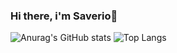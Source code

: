 ### Hi there, i'm Saverio👋

![Anurag's GitHub stats](https://github-readme-stats.vercel.app/api?username=Ranchoo28&show_icons=true&theme=merko)
![Top Langs](https://github-readme-stats.vercel.app/api/top-langs/?username=Ranchoo28&layout=compact&theme=merko)

